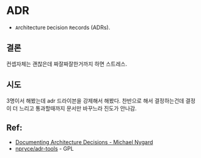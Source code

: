 # ADR

- `A`rchitecture `D`ecision `R`ecords (ADRs).

## 결론

컨셉자체는 괜찮은데 짜잘짜잘한거까지 하면 스트레스.

## 시도

3명이서 해봤는데 adr 드라이븐을 강제해서 해봤다. 찬반으로 해서 결정하는건데 결정이 더 느리고 통과할때까지 문서만 바꾸느라 진도가 안나감.

## Ref: 

- [Documenting Architecture Decisions - Michael Nygard](https://cognitect.com/blog/2011/11/15/documenting-architecture-decisions)
- [npryce/adr-tools](https://github.com/npryce/adr-tools) - GPL